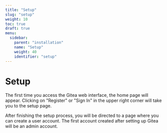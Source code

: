 ```yaml
---
title: "Setup"
slug: "setup"
weight: 10
toc: true
draft: true
menu:
  sidebar:
    parent: "installation"
    name: "Setup"
    weight: 40
    identifier: "setup"
---
```


# Setup

The first time you access the Gitea web interface, the home page will appear. 
Clicking on "Register" or "Sign In" in the upper right corner will take you to 
the setup page.

<!-- TODO Describe setup options -->
<!-- TODO Add screenshots -->

After finishing the setup process, you will be directed to a page where you can 
create a user account. The first account created after setting up Gitea will be 
an admin account.
